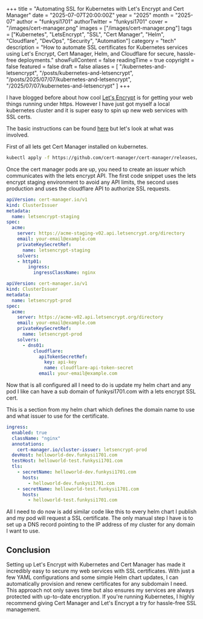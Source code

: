 +++
title = "Automating SSL for Kubernetes with Let's Encrypt and Cert Manager"
date = "2025-07-07T20:00:00Z"
year = "2025"
month = "2025-07"
author = "funkysi1701"
authorTwitter = "funkysi1701"
cover = "/images/cert-manager.png"
images = ["/images/cert-manager.png"]
tags = ["Kubernetes", "LetsEncrypt", "SSL", "Cert Manager", "Helm", "Cloudflare", "DevOps", "Security", "Automation"]
category = "tech"
description = "How to automate SSL certificates for Kubernetes services using Let's Encrypt, Cert Manager, Helm, and Cloudflare for secure, hassle-free deployments."
showFullContent = false
readingTime = true
copyright = false
featured = false
draft = false
aliases = [
    "/kubernetes-and-letsencrypt",
    "/posts/kubernetes-and-letsencrypt",
    "/posts/2025/07/07/kubernetes-and-letsencrypt",
    "/2025/07/07/kubernetes-and-letsencrypt"
]
+++

I have blogged before about how cool [Let's Encrypt](/posts/2018/lets-encrypt-is-awesome/) is for getting your web things running under https. However I have just got myself a local kubernetes cluster and it is super easy to spin up new web services with SSL certs.

The basic instructions can be found [here](https://www.slingacademy.com/article/how-to-set-up-ssl-with-lets-encrypt-in-kubernetes/) but let's look at what was involved.

First of all lets get Cert Manager installed on kubernetes.

```bash
kubectl apply -f https://github.com/cert-manager/cert-manager/releases/download/v1.18.1/cert-manager.yaml
```

Once the cert manager pods are up, you need to create an issuer which communicates with the lets encrypt API. The first code snippet uses the lets encrypt staging environment to avoid any API limits, the second uses production and uses the cloudflare API to authorize SSL requests.

```yaml
apiVersion: cert-manager.io/v1
kind: ClusterIssuer
metadata:
  name: letsencrypt-staging
spec:
  acme:
    server: https://acme-staging-v02.api.letsencrypt.org/directory
    email: your-email@example.com
    privateKeySecretRef:
      name: letsencrypt-staging
    solvers:
    - http01:
        ingress:
          ingressClassName: nginx
```

```yaml
apiVersion: cert-manager.io/v1
kind: ClusterIssuer
metadata:
  name: letsencrypt-prod
spec:
  acme:
    server: https://acme-v02.api.letsencrypt.org/directory
    email: your-email@example.com
    privateKeySecretRef:
      name: letsencrypt-prod
    solvers:
      - dns01:
          cloudflare:
            apiTokenSecretRef:
              key: api-key
              name: cloudflare-api-token-secret
            email: your-email@example.com
```

Now that is all configured all I need to do is update my helm chart and any pod I like can have a sub domain of funkysi1701.com with a lets encrypt SSL cert.

This is a section from my helm chart which defines the domain name to use and what issuer to use for the certificate.

```yaml
ingress:
  enabled: true
  className: "nginx"
  annotations:
    cert-manager.io/cluster-issuer: letsencrypt-prod
  devHost: helloworld-dev.funkysi1701.com
  testHost: helloworld-test.funkysi1701.com
  tls:
    - secretName: helloworld-dev.funkysi1701.com
      hosts:
        - helloworld-dev.funkysi1701.com
    - secretName: helloworld-test.funkysi1701.com
      hosts:
        - helloworld-test.funkysi1701.com
```

All I need to do now is add similar code like this to every helm chart I publish and my pod will request a SSL certificate. The only manual step I have is to set up a DNS record pointing to the IP address of my cluster for any domain I want to use.

## Conclusion

Setting up Let's Encrypt with Kubernetes and Cert Manager has made it incredibly easy to secure my web services with SSL certificates. With just a few YAML configurations and some simple Helm chart updates, I can automatically provision and renew certificates for any subdomain I need. This approach not only saves time but also ensures my services are always protected with up-to-date encryption. If you're running Kubernetes, I highly recommend giving Cert Manager and Let's Encrypt a try for hassle-free SSL management.